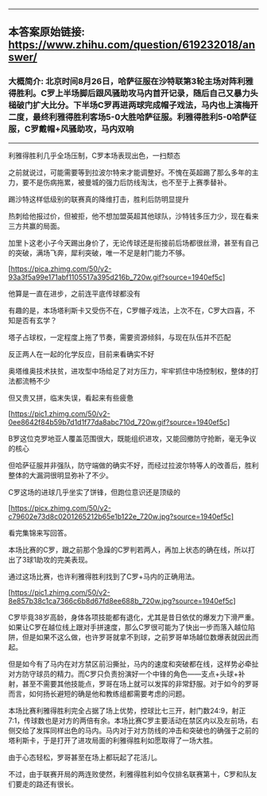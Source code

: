 ----------------------------------------
## 本答案原始链接: https://www.zhihu.com/question/619232018/answer/
### 大概简介: 北京时间8月26日，哈萨征服在沙特联第3轮主场对阵利雅得胜利。C罗上半场脚后跟风骚助攻马内首开记录，随后自己又暴力头槌破门扩大比分。下半场C罗再进两球完成帽子戏法，马内也上演梅开二度，最终利雅得胜利客场5-0大胜哈萨征服。利雅得胜利5-0哈萨征服，C罗戴帽+风骚助攻，马内双响
----------------------------------------
利雅得胜利几乎全场压制，C罗本场表现出色，一扫颓态

之前就说过，可能需要等到拉波尔特来才能调整好。不愧在英超踢了那么多年的主力，要不是伤病拖累，被曼城的强力后防线淘汰，也不至于上赛季替补。

踢沙特这样低级别的联赛真的降维打击，胜利后防明显提升

热刺给他报过价，但被拒，他不想加盟英超其他球队，沙特钱多压力少，现在看来三方共赢的局面。

加里卜这老小子今天踢出身价了，无论传球还是衔接前后场都很丝滑，甚至有自己的突破，满场飞奔，犀利突破，唯一不足是射门能力不够。

[https://pica.zhimg.com/50/v2-93a3f5a99e171abf1105517a395d216b_720w.gif?source=1940ef5c]

他算是一直在进步，之前连平底传球都没有

有趣的是，本场塔利斯卡又受伤不在，C罗帽子戏法，上次不在，C罗大四喜，不知是否有玄学？

塔子占球权，一定程度上拖了节奏，需要资源倾斜，与现在队伍并不匹配

反正两人在一起的化学反应，目前来看确实不好

奥塔维奥技术扶贫，进攻型中场给足了对方压力，牢牢抓住中场控制权，整体的打法都流畅不少

但又贵又拼，临末失误，看起来有些疲惫

[https://pic1.zhimg.com/50/v2-0ee8642f84b59b7d1d1f77da8abc710d_720w.gif?source=1940ef5c]

B罗这位克罗地亚人覆盖范围很大，既能组织进攻，又能回撤防守抢断，毫无争议的核心

但哈萨征服并非强队，防守端做的确实不好，而经过拉波尔特等人的改善后，胜利整体的大漏洞很明显弥补了不少。

C罗这场的进球几乎坐实了饼锋，但跑位意识还是顶级的

[https://picx.zhimg.com/50/v2-c79602e73d8c0201265212b65e1b122e_720w.jpg?source=1940ef5c]





看完集锦来写回答。

本场比赛的C罗，跟之前那个急躁的C罗判若两人，再加上状态的确在线，所以打出了3球1助攻的完美表现。

通过这场比赛，也许利雅得胜利找到了C罗+马内的正确用法。

[https://pic1.zhimg.com/50/v2-8e857b38c1ca7366c6b8d67fd8ee688b_720w.jpg?source=1940ef5c]

C罗毕竟38岁高龄，身体各项技能都有退化，尤其是昔日依仗的爆发力下滑严重。如果让C罗在越位线上跟对手拼速度，那么C罗很可能为了快出一步而落入越位陷阱，但是如果不这么做，也许罗哥就拿不到球，之前罗哥单场越位数爆表就因此而起。

但是如今有了马内在对方禁区前沿撕扯，马内的速度和突破都在线，这样势必牵扯对方防守球员的精力。而C罗只负责扮演好一个中锋的角色——支点+头球+补射，甚至不需要其他技能点，罗哥在场上就可以发挥的非常舒服。对于如今的罗哥而言，如何扬长避短的确是他和教练组都需要考虑的问题。

本场比赛利雅得胜利完全占据了场上优势，控球比七三开，射门数24:9，射正7:1，传球数也是对方的两倍有余。本场比赛C罗主要活动在禁区内以及左前场，右侧交给了发挥同样出色的马内。马内对于对方防线的冲击和突破也的确强于之前的塔利斯卡，于是打开了进攻局面的利雅得胜利如愿取得了一场大胜。

由于心态轻松，罗哥甚至在场上都玩起了花活儿。

不过，由于联赛开局的两连败使然，利雅得胜利如今仅排名联赛第十，C罗和队友们要走的路还有很长。